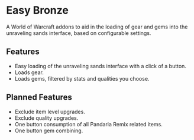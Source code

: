 # Easy Bronze

A World of Warcraft addons to aid in the loading of gear and gems into the unraveling sands interface, based on configurable settings.

## Features

- Easy loading of the unraveling sands interface with a click of a button.
- Loads gear.
- Loads gems, filtered by stats and qualities you choose.

## Planned Features

- Exclude item level upgrades.
- Exclude quality upgrades.
- One button consumption of all Pandaria Remix related items.
- One button gem combining.